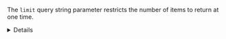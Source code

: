 The `limit` query string parameter restricts the number of items to return at one time.

<details>
<summary>Details</summary>

- Minimum is `0`
- Maximum is `100`

</details>
